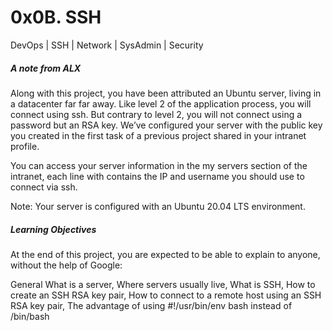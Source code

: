 <h1>0x0B. SSH</h1>
DevOps | SSH | Network | SysAdmin | Security
<h5> A note from ALX </h5>
<p>Along with this project, you have been attributed an Ubuntu server, living in a datacenter far far away. Like level 2 of the application process, you will connect using ssh. But contrary to level 2, you will not connect using a password but an RSA key. We’ve configured your server with the public key you created in the first task of a previous project shared in your intranet profile.

You can access your server information in the my servers section of the intranet, each line with contains the IP and username you should use to connect via ssh.

Note: Your server is configured with an Ubuntu 20.04 LTS environment.</p>

<p> <h5>Learning Objectives</h5>
At the end of this project, you are expected to be able to explain to anyone, without the help of Google:

General
What is a server,
Where servers usually live,
What is SSH,
How to create an SSH RSA key pair,
How to connect to a remote host using an SSH RSA key pair,
The advantage of using #!/usr/bin/env bash instead of /bin/bash </p>

